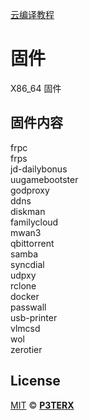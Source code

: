 [云编译教程](https://p3terx.com/archives/build-openwrt-with-github-actions.html)

# 固件
X86_64 固件

## 固件内容
frpc  
frps  
jd-dailybonus  
uugamebootster  
godproxy  
ddns  
diskman  
familycloud  
mwan3  
qbittorrent  
samba  
syncdial  
udpxy  
rclone  
docker  
passwall  
usb-printer  
vlmcsd  
wol  
zerotier  


## License

[MIT](https://github.com/P3TERX/Actions-OpenWrt/blob/main/LICENSE) © [**P3TERX**](https://p3terx.com)
